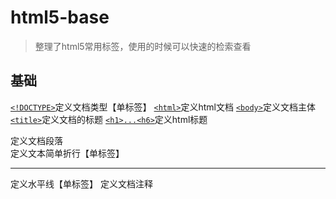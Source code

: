 # html5-base
> 整理了html5常用标签，使用的时候可以快速的检索查看
## 基础
[`<!DOCTYPE>`](http://www.w3school.com.cn/tags/tag_doctype.asp)定义文档类型【单标签】
[`<html>`](http://www.w3school.com.cn/tags/tag_html.asp)定义html文档
[`<body>`](http://www.w3school.com.cn/tags/tag_body.asp)定义文档主体
[`<title>`](http://www.w3school.com.cn/tags/tag_title.asp)定义文档的标题
[`<h1>...<h6>`](http://www.w3school.com.cn/tags/tag_hn.asp)定义html标题
[<p>](http://www.w3school.com.cn/tags/tag_p.asp)定义文档段落
[<br>](http://www.w3school.com.cn/tags/tag_br.asp)定义文本简单折行【单标签】
[<hr>](http://www.w3school.com.cn/tags/tag_hr.asp)定义水平线【单标签】
[<!--...-->](http://www.w3school.com.cn/tags/tag_comment.asp)定义文档注释